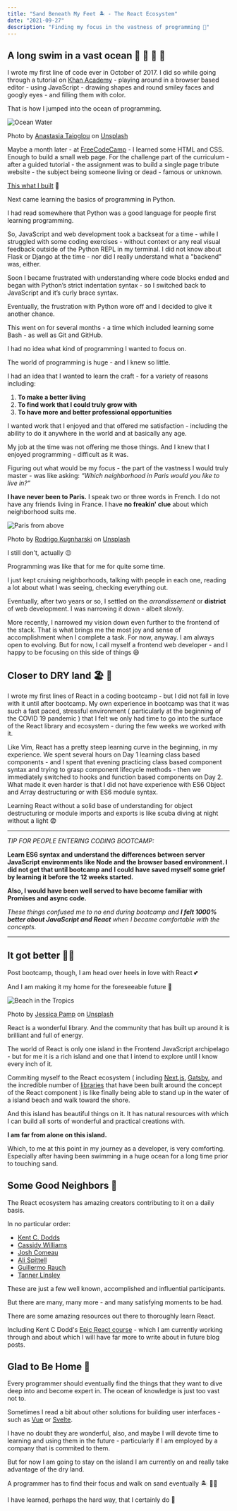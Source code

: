 ```yaml
---
title: "Sand Beneath My Feet 🏝️ - The React Ecosystem"
date: "2021-09-27"
description: "Finding my focus in the vastness of programming 🌠"
---
```


## A long swim in a vast ocean 🌊 🐚 🦈 🦑

I wrote my first line of code ever in October of 2017. I did so while going through a tutorial on [Khan Academy](https://www.khanacademy.org/) - playing around in a browser based editor - using JavaScript - drawing shapes and round smiley faces and googly eyes - and filling them with color.

That is how I jumped into the ocean of programming.

![Ocean Water](./anastasia-taioglou-unsplash.jpg)

Photo by <a href="https://unsplash.com/@thenata?utm_source=unsplash&utm_medium=referral&utm_content=creditCopyText">Anastasia Taioglou</a> on <a href="https://unsplash.com/s/photos/ocean?utm_source=unsplash&utm_medium=referral&utm_content=creditCopyText">Unsplash</a>

Maybe a month later - at [FreeCodeCamp](https://www.freecodecamp.org/) - I learned some HTML and CSS. Enough to build a small web page. For the challenge part of the curriculum - after a guided tutorial - the assignment was to build a single page tribute website - the subject being someone living or dead - famous or unknown.

[This what I built](https://papadavis47.github.io/my_sandbox/) 🤭

Next came learning the basics of programming in Python.

I had read somewhere that Python was a good language for people first learning programming.

So, JavaScript and web development took a backseat for a time - while I struggled with some coding exercises - without context or any real visual feedback outside of the Python REPL in my terminal. I did not know about Flask or Django at the time - nor did I really understand what a "backend" was, either.

Soon I became frustrated with understanding where code blocks ended and began with Python’s strict indentation syntax - so I switched back to JavaScript and it’s curly brace syntax.

Eventually, the frustration with Python wore off and I decided to give it another chance.

This went on for several months - a time which included learning some Bash - as well as Git and GitHub.

I had no idea what kind of programming I wanted to focus on.

The world of programming is huge - and I knew so little.

I had an idea that I wanted to learn the craft - for a variety of reasons including:

1. **To make a better living**
2. **To find work that I could truly grow with**
3. **To have more and better professional opportunities**

I wanted work that I enjoyed and that offered me satisfaction - including the ability to do it anywhere in the world and at basically any age.

My job at the time was not offering me those things. And I knew that I enjoyed programming - difficult as it was.

Figuring out what would be my focus - the part of the vastness I would truly master - was like asking: _“Which neighborhood in Paris would you like to live in?”_

**I have never been to Paris.** I speak two or three words in French. I do not have any friends living in France. I have **no freakin' clue** about which neighborhood suits me.

![Paris from above](./rodrigo-kugnharski-unsplash.jpg)

Photo by <a href="https://unsplash.com/@kugnharski?utm_source=unsplash&utm_medium=referral&utm_content=creditCopyText">Rodrigo Kugnharski</a> on <a href="https://unsplash.com/s/photos/paris?utm_source=unsplash&utm_medium=referral&utm_content=creditCopyText">Unsplash</a>

I still don't, actually 😉

Programming was like that for me for quite some time.

I just kept cruising neighborhoods, talking with people in each one, reading a lot about what I was seeing, checking everything out.

Eventually, after two years or so, I settled on the _arrondissement_ or **district** of web development. I was narrowing it down - albeit slowly.

More recently, I narrowed my vision down even further to the frontend of the stack. That is what brings me the most joy and sense of accomplishment when I complete a task. For now, anyway. I am always open to evolving. But for now, I call myself a frontend web developer - and I happy to be focusing on this side of things 😄

## Closer to DRY land 🏖 🙏

I wrote my first lines of React in a coding bootcamp - but I did not fall in love with it until after bootcamp. My own experience in bootcamp was that it was such a fast paced, stressful environment ( particularly at the beginning of the COVID 19 pandemic ) that I felt we only had time to go into the surface of the React library and ecosystem - during the few weeks we worked with it.

Like Vim, React has a pretty steep learning curve in the beginning, in my experience. We spent several hours on Day 1 learning class based components - and I spent that evening practicing class based component syntax and trying to grasp component lifecycle methods - then we immediately switched to hooks and function based components on Day 2. What made it even harder is that I did not have experience with ES6 Object and Array destructuring or with ES6 module syntax.

Learning React without a solid base of understanding for object destructuring or module imports and exports is like scuba diving at night without a light 😨

---

_TIP FOR PEOPLE ENTERING CODING BOOTCAMP:_

**Learn ES6 syntax and understand the differences between server JavaScript environments like Node and the browser based environment. I did not get that until bootcamp and I could have saved myself some grief by learning it before the 12 weeks started.**

**Also, I would have been well served to have become familiar with Promises and async code.**

_These things confused me to no end during bootcamp and **I felt 1000% better about JavaScript and React** when I became comfortable with the concepts._

---

## It got better 🤟🏼

Post bootcamp, though, I am head over heels in love with React 💕

And I am making it my home for the foreseeable future 🏡

![Beach in the Tropics](./jessica-pamp-unsplash.jpg)

Photo by <a href="https://unsplash.com/@yessijes?utm_source=unsplash&utm_medium=referral&utm_content=creditCopyText">Jessica Pamp</a> on <a href="https://unsplash.com/s/photos/beach?utm_source=unsplash&utm_medium=referral&utm_content=creditCopyText">Unsplash</a>

React is a wonderful library. And the community that has built up around it is brilliant and full of energy.

The world of React is only one island in the Frontend JavaScript archipelago - but for me it is a rich island and one that I intend to explore until I know every inch of it.

Commiting myself to the React ecosystem ( including [Next.js](https://nextjs.org), [Gatsby](https://www.gatsbyjs.com/), and the incredible number of [libraries](https://github.com/enaqx/awesome-react) that have been built around the concept of the React component ) is like finally being able to stand up in the water of a island beach and walk toward the shore.

And this island has beautiful things on it. It has natural resources with which I can build all sorts of wonderful and practical creations with.

**I am far from alone on this island.**

Which, to me at this point in my journey as a developer, is very comforting. Especially after having been swimming in a huge ocean for a long time prior to touching sand.

## Some Good Neighbors 🎉

The React ecosystem has amazing creators contributing to it on a daily basis.

In no particular order:

- [Kent C. Dodds](https://kentcdodds.com/)
- [Cassidy Williams](https://twitter.com/cassidoo)
- [Josh Comeau](https://www.joshwcomeau.com/)
- [Ali Spittell](https://welearncode.com/)
- [Guillermo Rauch](https://rauchg.com/)
- [Tanner Linsley](https://github.com/tannerlinsley)

These are just a few well known, accomplished and influential participants.

But there are many, many more - and many satisfying moments to be had.

There are some amazing resources out there to thoroughly learn React.

Including Kent C Dodd's [Epic React course](https://epicreact.dev) - which I am currently working through and about which I will have far more to write about in future blog posts.

## Glad to Be Home 🙏

Every programmer should eventually find the things that they want to dive deep into and become expert in. The ocean of knowledge is just too vast not to.

Sometimes I read a bit about other solutions for building user interfaces - such as [Vue](https://vuejs.org/) or [Svelte](https://svelte.dev/).

I have no doubt they are wonderful, also, and maybe I will devote time to learning and using them in the future - particularly if I am employed by a company that is commited to them.

But for now I am going to stay on the island I am currently on and really take advantage of the dry land.

A programmer has to find their focus and walk on sand eventually 🏝️ 🚶🏼

I have learned, perhaps the hard way, that I certainly do 🙂
